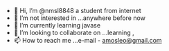 - 👋 Hi, I’m @nmsl8848 a student from internet
- 👀 I’m not interested in ...anywhere before now
- 🌱 I’m currently learning javase
- 💞️ I’m looking to collaborate on ...learning ,
- 📫 How to reach me ...e-mail - amosleo@gmail.com

<!---
nmsl8848/nmsl8848 is a ✨ special ✨ repository because its `README.md` (this file) appears on your GitHub profile.
You can click the Preview link to take a look at your changes.
--->
